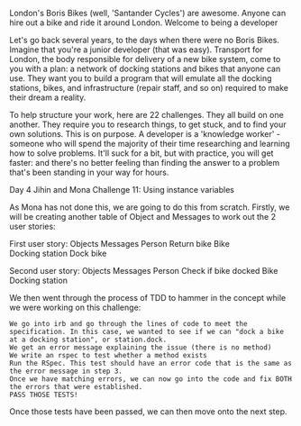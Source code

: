 London's Boris Bikes (well, 'Santander Cycles') are awesome. Anyone can hire out a bike and ride it around London.
Welcome to being a developer

Let's go back several years, to the days when there were no Boris Bikes. Imagine that you're a junior developer (that was easy). Transport for London, the body responsible for delivery of a new bike system, come to you with a plan: a network of docking stations and bikes that anyone can use. They want you to build a program that will emulate all the docking stations, bikes, and infrastructure (repair staff, and so on) required to make their dream a reality.

To help structure your work, here are 22 challenges. They all build on one another. They require you to research things, to get stuck, and to find your own solutions. This is on purpose. A developer is a 'knowledge worker' - someone who will spend the majority of their time researching and learning how to solve problems. It'll suck for a bit, but with practice, you will get faster: and there's no better feeling than finding the answer to a problem that's been standing in your way for hours.



Day 4 Jihin and Mona
Challenge 11: Using instance variables

As Mona has not done this, we are going to do this from scratch. Firstly, we will be creating another table of Object and Messages to work out the 2 user stories:

First user story:
Objects 	Messages
Person 	Return bike
Bike 	
Docking station 	Dock bike

Second user story:
Objects 	Messages
Person 	Check if bike docked
Bike 	
Docking station 	

We then went through the process of TDD to hammer in the concept while we were working on this challenge:

    We go into irb and go through the lines of code to meet the specification. In this case, we wanted to see if we can "dock a bike at a docking station", or station.dock.
    We get an error message explaining the issue (there is no method)
    We write an rspec to test whether a method exists
    Run the RSpec. This test should have an error code that is the same as the error message in step 3.
    Once we have matching errors, we can now go into the code and fix BOTH the errors that were established.
    PASS THOSE TESTS!

Once those tests have been passed, we can then move onto the next step.

